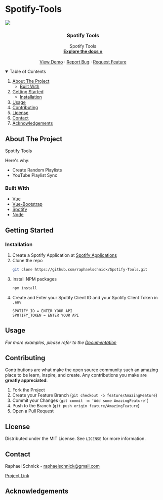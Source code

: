 # Spotify-Tools

![](https://img.shields.io/tokei/lines/github/raphaelschnick/Spotify-Tools?style=flat-square)

<p align="center">

  <h3 align="center">Spotify Tools</h3>

  <p align="center">
    Spotify Tools
    <br />
    <a href="https://github.com/raphaelschnick/Spotify-Tools"><strong>Explore the docs »</strong></a>
    <br />
    <br />
    <a href="https://github.com/raphaelschnick/Spotify-Tools">View Demo</a>
    ·
    <a href="https://github.com/raphaelschnick/Spotify-Tools/issues">Report Bug</a>
    ·
    <a href="https://github.com/raphaelschnick/Spotify-Tools/issues">Request Feature</a>
  </p>
</p>


<!-- TABLE OF CONTENTS -->
<details open="open">
  <summary>Table of Contents</summary>
  <ol>
    <li>
      <a href="#about-the-project">About The Project</a>
      <ul>
        <li><a href="#built-with">Built With</a></li>
      </ul>
    </li>
    <li>
      <a href="#getting-started">Getting Started</a>
      <ul>
        <li><a href="#installation">Installation</a></li>
      </ul>
    </li>
    <li><a href="#usage">Usage</a></li>
    <li><a href="#contributing">Contributing</a></li>
    <li><a href="#license">License</a></li>
    <li><a href="#contact">Contact</a></li>
    <li><a href="#acknowledgements">Acknowledgements</a></li>
  </ol>
</details>



<!-- ABOUT THE PROJECT -->
## About The Project

Spotify Tools

Here's why:
* Create Random Playlists
* YouTube Playlist Sync

### Built With

* [Vue](https://vuejs.org)
* [Vue-Bootstrap](https://bootstrap-vue.org/)
* [Spotify](https://developer.spotify.com)
* [Node](https://nodejs.org/en/)



<!-- GETTING STARTED -->
## Getting Started

### Installation

1. Create a Spotify Application at [Spotify Applications](https://developer.spotify.com/dashboard/applications)
2. Clone the repo
   ```sh
   git clone https://github.com/raphaelschnick/Spotify-Tools.git
   ```
3. Install NPM packages
   ```sh
   npm install
   ```
4. Create and Enter your Spotify Client ID and your Spotify Client Token in `.env`
   ```JS
   SPOTIFY_ID = ENTER YOUR API
   SPOTIFY_TOKEN = ENTER YOUR API
   ```



<!-- USAGE EXAMPLES -->
## Usage

_For more examples, please refer to the [Documentation](https://github.com/raphaelschnick/Spotify-Tools)_


<!-- CONTRIBUTING -->
## Contributing

Contributions are what make the open source community such an amazing place to be learn, inspire, and create. Any contributions you make are **greatly appreciated**.

1. Fork the Project
2. Create your Feature Branch (`git checkout -b feature/AmazingFeature`)
3. Commit your Changes (`git commit -m 'Add some AmazingFeature'`)
4. Push to the Branch (`git push origin feature/AmazingFeature`)
5. Open a Pull Request



<!-- LICENSE -->
## License

Distributed under the MIT License. See `LICENSE` for more information.



<!-- CONTACT -->
## Contact

Raphael Schnick - raphaelschnick@gmail.com

[Project Link](https://github.com/raphaelschnick/Spotify-Tools)

## Acknowledgements

